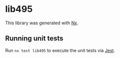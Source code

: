 # lib495

This library was generated with [Nx](https://nx.dev).

## Running unit tests

Run `nx test lib495` to execute the unit tests via [Jest](https://jestjs.io).
